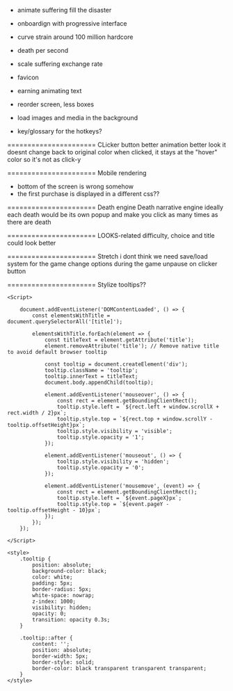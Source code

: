 
- animate suffering fill the disaster
- onboardign with progressive interface
- curve strain around 100 million hardcore
- death per second
- scale suffering exchange rate
- favicon

- earning animating text
- reorder screen, less boxes

- load images and media in the background
- key/glossary for the hotkeys?



====================== CLicker button
better animation
better look
it doesnt change back to original color when clicked, it stays at the "hover" color so it's not as click-y

====================== Mobile rendering
- bottom of the screen is wrong somehow
- the first purchase is displayed in a different css??

====================== Death engine
Death narrative engine
ideally each death would be its own popup and make you click as many times as there are death


====================== LOOKS-related
difficulty, choice and title could look better


====================== Stretch i dont think we need
save/load system for the game
change options during the game
unpause on clicker button


====================== Stylize tooltips??

    <Script>

        document.addEventListener('DOMContentLoaded', () => {
            const elementsWithTitle = document.querySelectorAll('[title]');

            elementsWithTitle.forEach(element => {
                const titleText = element.getAttribute('title');
                element.removeAttribute('title'); // Remove native title to avoid default browser tooltip

                const tooltip = document.createElement('div');
                tooltip.className = 'tooltip';
                tooltip.innerText = titleText;
                document.body.appendChild(tooltip);

                element.addEventListener('mouseover', () => {
                    const rect = element.getBoundingClientRect();
                    tooltip.style.left = `${rect.left + window.scrollX + rect.width / 2}px`;
                    tooltip.style.top = `${rect.top + window.scrollY - tooltip.offsetHeight}px`;
                    tooltip.style.visibility = 'visible';
                    tooltip.style.opacity = '1';
                });

                element.addEventListener('mouseout', () => {
                    tooltip.style.visibility = 'hidden';
                    tooltip.style.opacity = '0';
                });

                element.addEventListener('mousemove', (event) => {
                    const rect = element.getBoundingClientRect();
                    tooltip.style.left = `${event.pageX}px`;
                    tooltip.style.top = `${event.pageY - tooltip.offsetHeight - 10}px`;
                });
            });
        });

    </Script>

    <style>
        .tooltip {
            position: absolute;
            background-color: black;
            color: white;
            padding: 5px;
            border-radius: 5px;
            white-space: nowrap;
            z-index: 1000;
            visibility: hidden;
            opacity: 0;
            transition: opacity 0.3s;
        }

        .tooltip::after {
            content: '';
            position: absolute;
            border-width: 5px;
            border-style: solid;
            border-color: black transparent transparent transparent;
        }
    </style>